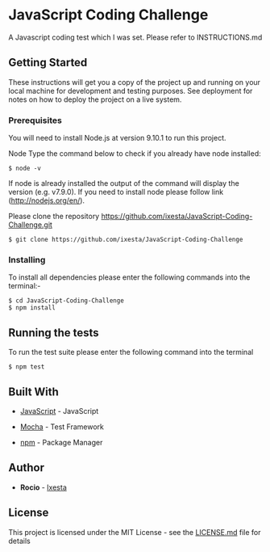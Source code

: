 # JavaScript Coding Challenge

  

A Javascript coding test which I was set. Please refer to INSTRUCTIONS.md

  

## Getting Started

  

These instructions will get you a copy of the project up and running on your local machine for development and testing purposes. See deployment for notes on how to deploy the project on a live system.

  

### Prerequisites

  

You will need to install Node.js at version 9.10.1 to run this project.

  

Node Type the command below to check if you already have node installed:

  

    $ node -v

  

If node is already installed the output of the command will display the version (e.g. v7.9.0). If you need to install node please follow link (http://nodejs.org/en/).

  

Please clone the repository https://github.com/ixesta/JavaScript-Coding-Challenge.git

  

    $ git clone https://github.com/ixesta/JavaScript-Coding-Challenge

  
  
  
  

### Installing

  

To install all dependencies please enter the following commands into the terminal:-

  

    $ cd JavaScript-Coding-Challenge 
    $ npm install

  
  
  

## Running the tests

  

To run the test suite please enter the following command into the terminal

  

    $ npm test

  
 
 
## Built With

  

*  [JavaScript](https://www.javascript.com//) - JavaScript

*  [Mocha](https://mochajs.org/) - Test Framework

*  [npm](https://www.npmjs.com/) - Package Manager

  
  
  

## Author

  

*  **Rocio** - [Ixesta](https://ixesta.com)

  

## License

  

This project is licensed under the MIT License - see the [LICENSE.md](LICENSE.md) file for details